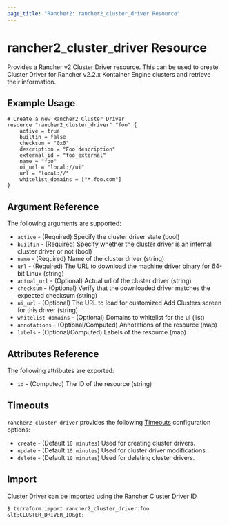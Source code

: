```yaml
---
page_title: "Rancher2: rancher2_cluster_driver Resource"
---
```


# rancher2\_cluster\_driver Resource

Provides a Rancher v2 Cluster Driver resource. This can be used to create Cluster Driver for Rancher v2.2.x Kontainer Engine clusters and retrieve their information.

## Example Usage

```hcl
# Create a new Rancher2 Cluster Driver
resource "rancher2_cluster_driver" "foo" {
    active = true
    builtin = false
    checksum = "0x0"
    description = "Foo description"
    external_id = "foo_external"
    name = "foo"
    ui_url = "local://ui"
    url = "local://"
    whitelist_domains = ["*.foo.com"]
}
```

## Argument Reference

The following arguments are supported:

* `active` - (Required) Specify the cluster driver state (bool)
* `builtin` - (Required) Specify whether the cluster driver is an internal cluster driver or not (bool)
* `name` - (Required) Name of the cluster driver (string)
* `url` - (Required) The URL to download the machine driver binary for 64-bit Linux (string)
* `actual_url` - (Optional) Actual url of the cluster driver (string)
* `checksum` - (Optional) Verify that the downloaded driver matches the expected checksum (string)
* `ui_url` - (Optional) The URL to load for customized Add Clusters screen for this driver (string)
* `whitelist_domains` - (Optional) Domains to whitelist for the ui (list)
* `annotations` - (Optional/Computed) Annotations of the resource (map)
* `labels` - (Optional/Computed) Labels of the resource (map)

## Attributes Reference

The following attributes are exported:

* `id` - (Computed) The ID of the resource (string)

## Timeouts

`rancher2_cluster_driver` provides the following
[Timeouts](https://www.terraform.io/docs/configuration/resources.html#operation-timeouts) configuration options:

- `create` - (Default `10 minutes`) Used for creating cluster drivers.
- `update` - (Default `10 minutes`) Used for cluster driver modifications.
- `delete` - (Default `10 minutes`) Used for deleting cluster drivers.

## Import

Cluster Driver can be imported using the Rancher Cluster Driver ID

```
$ terraform import rancher2_cluster_driver.foo &lt;CLUSTER_DRIVER_ID&gt;
```
